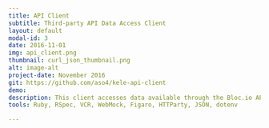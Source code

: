 ```yaml
---
title: API Client
subtitle: Third-party API Data Access Client
layout: default
modal-id: 3
date: 2016-11-01
img: api_client.png
thumbnail: curl_json_thumbnail.png
alt: image-alt
project-date: November 2016
git: https://github.com/aso4/kele-api-client
demo:
description: This client accesses data available through the Bloc.io API using student login credentials and processes it from JSON to Ruby hash format. Assuming valid credentials, a user can access data that pertains to those credentials such as student profile data, course curriculum, and internal messaging, as well as make Github-linked assignment submissions. Test automation was a challenge as API responses were cached to increase test speed and consistency and to eliminate repeated calls to the API.
tools: Ruby, RSpec, VCR, WebMock, Figaro, HTTParty, JSON, dotenv

---
```


